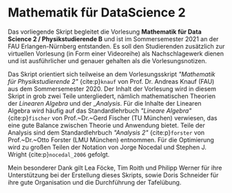 # Mathematik für DataScience 2

Das vorliegende Skript begleitet die Vorlesung **Mathematik für Data Science 2 / Physikstudierende B** und ist im Sommersemester 2021 an der FAU Erlangen-Nürnberg entstanden.
Es soll den Studierenden zusätzlich zur virtuellen Vorlesung (in Form einer Videoreihe) als Nachschlagewerk dienen und ist ausführlicher und genauer gehalten als die Vorlesungsnotizen.

Das Skript orientiert sich teilweise an dem Vorlesungsskript *"Mathematik für Physikstudierende 2"* {cite:p}`knauf` von Prof. Dr. Andreas Knauf (FAU) aus dem Sommersemester 2020. Der Inhalt der Vorlesung wird in diesem Skript in grob zwei Teile untergliedert, nämlich mathematischen Theorien der _Linearen Algebra_ und der __Analysis_.
Für die Inhalte der Linearen Algebra wird häufig auf das Standardlehrbuch _"Lineare Algebra"_ {cite:p}`fischer` von Prof.~Dr.~Gerd Fischer (TU München) verwiesen, das eine gute Balance zwischen Theorie und Anwendung bietet.
Teile der Analysis sind dem Standardlehrbuch _"Analysis 2"_ {cite:p}`forster` von Prof.~Dr.~Otto Forster (LMU München) entnommen. Für die Optimierung wird zu großen Teilen der Notation von Jorge Nocedal und Stephen J. Wright {cite:p}`nocedal_2006` gefolgt. 

Mein besonderer Dank gilt Lea Föcke, Tim Roith und Philipp Werner für ihre Unterstützung bei der Erstellung dieses Skripts, sowie Doris Schneider für ihre gute Organisation und die Durchführung der Tafelübung.

